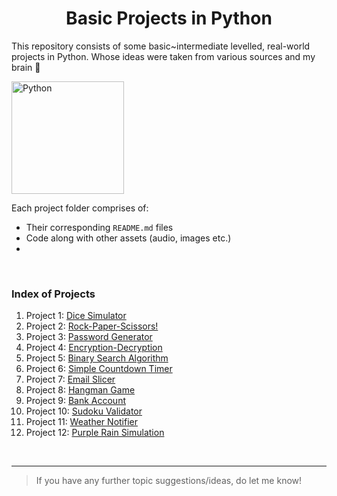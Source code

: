 <h1 align = "center">Basic Projects in Python</h1>

 This repository consists of some basic~intermediate levelled, real-world projects in Python. Whose ideas were taken from various sources and my brain 🧠
 
 <img src = "https://upload.wikimedia.org/wikipedia/commons/thumb/c/c3/Python-logo-notext.svg/1024px-Python-logo-notext.svg.png" alt = "Python" height = 180 width = 180>
 
Each project folder comprises of:
- Their corresponding `README.md` files
- Code along with other assets (audio, images etc.)
- 
<br>

 ### Index of Projects 
 
1. Project 1: [Dice Simulator](https://github.com/TERNION-1121/Basic-Projects-in-Python/tree/main/Project%201-%20Dice%20Simulator/dice-sim.md)
2. Project 2: [Rock-Paper-Scissors!](https://github.com/TERNION-1121/Basic-Projects-in-Python/tree/main/Project%202-%20Rock-Paper-Scissors!/rock-paper-scissors.md)
3. Project 3: [Password Generator](https://github.com/TERNION-1121/Basic-Projects-in-Python/tree/main/Project%203-%20Password%20Generator/pwd-gen.md)
4. Project 4: [Encryption-Decryption](https://github.com/TERNION-1121/Basic-Projects-in-Python/tree/main/Project%204-%20Encryption-Decryption/encrypt_decrypt.md)
5. Project 5: [Binary Search Algorithm](https://github.com/TERNION-1121/Basic-Projects-in-Python/tree/main/Project%205-%20Binary%20Search%20Algorithm/binary-search.md)
6. Project 6: [Simple Countdown Timer](https://github.com/TERNION-1121/Basic-Projects-in-Python/tree/main/Project%206-%20Simple%20Countdown%20Timer/countdown-timer.md)
7. Project 7: [Email Slicer](https://github.com/TERNION-1121/Basic-Projects-in-Python/tree/main/Project%207-%20Email%20Slicer/email_slicer.md)
8. Project 8: [Hangman Game](https://github.com/TERNION-1121/Basic-Projects-in-Python/tree/main/Project%208-%20Hangman%20Game/hangman.md)
9. Project 9: [Bank Account](https://github.com/TERNION-1121/Basic-Projects-in-Python/tree/main/Project%209-Bank%20Account/bank_acc.md)
10. Project 10: [Sudoku Validator](https://github.com/TERNION-1121/Basic-Projects-in-Python/blob/main/Project%2010-%20Sudoku%20Validator/sudoku_validator.md)
11. Project 11: [Weather Notifier](https://github.com/TERNION-1121/Basic-Projects-in-Python/tree/main/Project%2011-%20Desktop%20Weather%20Notifier/weather_notifier.md)
12. Project 12: [Purple Rain Simulation](https://github.com/TERNION-1121/Basic-Projects-in-Python/tree/main/Project%2012-%20Purple%20Rain%20Simulation)
<br>
<hr>

> If you have any further topic suggestions/ideas, do let me know!
